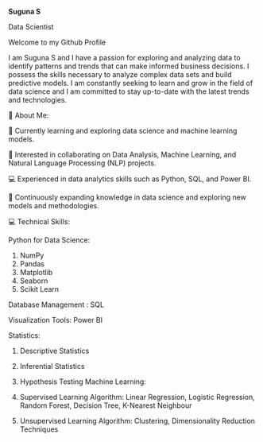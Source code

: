 **Suguna S**

Data Scientist

Welcome to my Github Profile

I am Suguna S and I have a passion for exploring and analyzing data to identify patterns and trends that can make informed business decisions. I possess the skills necessary to analyze complex data sets and build predictive models. I am constantly seeking to learn and grow in the field of data science and I am committed to stay up-to-date with the latest trends and technologies.

🔗 About Me:

🌱 Currently learning and exploring data science and machine learning models.

🤝 Interested in collaborating on Data Analysis, Machine Learning, and Natural Language Processing (NLP) projects.

💻 Experienced in data analytics skills such as Python, SQL, and Power BI.

🧠 Continuously expanding knowledge in data science and exploring new models and methodologies.

💻 Technical Skills:

Python for Data Science:

1. NumPy      
2. Pandas       
3. Matplotlib      
4. Seaborn      
5. Scikit Learn      

Database Management : SQL

Visualization Tools: Power BI              
     
Statistics:

 1. Descriptive Statistics      
 2. Inferential Statistics            
 3. Hypothesis Testing
Machine Learning:

 1. Supervised Learning Algorithm: Linear Regression, Logistic Regression, Random Forest, Decision Tree, K-Nearest Neighbour
 2. Unsupervised Learning Algorithm: Clustering, Dimensionality Reduction Techniques

